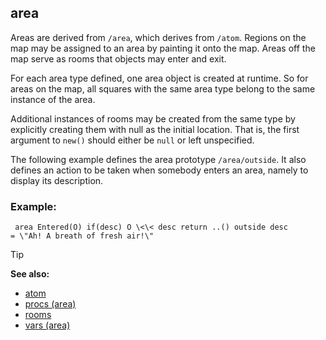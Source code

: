 ## area


Areas are derived from `/area`, which derives from `/atom`.
Regions on the map may be assigned to an area by painting it onto the
map. Areas off the map serve as rooms that objects may enter and exit.


For each area type defined, one area object is created at
runtime. So for areas on the map, all squares with the same area type
belong to the same instance of the area. 

Additional instances
of rooms may be created from the same type by explicitly creating them
with null as the initial location. That is, the first argument to
`new()` should either be `null` or left unspecified. 

The
following example defines the area prototype `/area/outside`. It also
defines an action to be taken when somebody enters an area, namely to
display its description.
### Example:

```
 area Entered(O) if(desc) O \<\< desc return ..() outside desc
= \"Ah! A breath of fresh air!\" 
```


> [!TIP] 
> **See also:**
> +   [atom](/ref/atom.md) 
> +   [procs (area)](/ref/area/proc.md) 
> +   [rooms](/ref/area/room.md) 
> +   [vars (area)](/ref/area/var.md) 